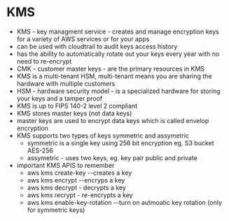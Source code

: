 # KMS

- KMS - key managment service - creates and manage encryption keys for a variety of AWS services or for your apps
- can be used with cloudtrail to audit keys access history
- has the ability to automatically rotate out your keys every year with no need to re-encrypt
- CMK - customer master keys - are the primary resources in KMS
- KMS is a multi-tenant HSM, multi-tenant means you are sharing the hardware with multiple customers
- HSM - hardware security model - is a specialized hardware for storing your keys and a tamper proof
- KMS is up to FIPS 140-2 level 2 compliant
- KMS stores master keys (not data keys)
- master keys are used to encrypt data keys which is called envelop encryption
- KMS supports two types of keys symmetric and assymetric
  - symmetric is a single key using 256 bit encryption eg. S3 bucket AES-256
  - assymetric - uses two keys, eg. key pair public and private
- important KMS APIS to remember
  - aws kms create-key --creates a key
  - aws kms encrypt --encryps a key
  - aws kms decrypt - decrypts a key
  - aws kms recrypt - re-encrypts a key
  - aws kms enable-key-rotation --turn on autmoatic key rotation (only for symmetric keys)
